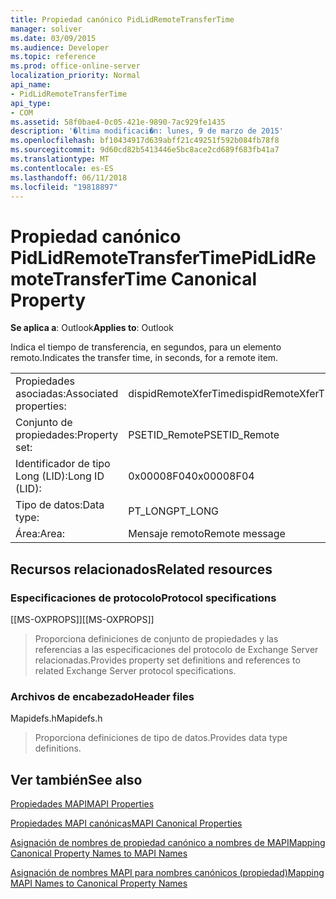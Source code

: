 ```yaml
---
title: Propiedad canónico PidLidRemoteTransferTime
manager: soliver
ms.date: 03/09/2015
ms.audience: Developer
ms.topic: reference
ms.prod: office-online-server
localization_priority: Normal
api_name:
- PidLidRemoteTransferTime
api_type:
- COM
ms.assetid: 58f0bae4-0c05-421e-9890-7ac929fe1435
description: '�ltima modificaci�n: lunes, 9 de marzo de 2015'
ms.openlocfilehash: bf10434917d639abff21c49251f592b084fb78f8
ms.sourcegitcommit: 9d60cd82b5413446e5bc8ace2cd689f683fb41a7
ms.translationtype: MT
ms.contentlocale: es-ES
ms.lasthandoff: 06/11/2018
ms.locfileid: "19818897"
---
```

# <a name="pidlidremotetransfertime-canonical-property"></a><span data-ttu-id="b2282-103">Propiedad canónico PidLidRemoteTransferTime</span><span class="sxs-lookup"><span data-stu-id="b2282-103">PidLidRemoteTransferTime Canonical Property</span></span>

  
  
<span data-ttu-id="b2282-104">**Se aplica a**: Outlook</span><span class="sxs-lookup"><span data-stu-id="b2282-104">**Applies to**: Outlook</span></span> 
  
<span data-ttu-id="b2282-105">Indica el tiempo de transferencia, en segundos, para un elemento remoto.</span><span class="sxs-lookup"><span data-stu-id="b2282-105">Indicates the transfer time, in seconds, for a remote item.</span></span>
  
|||
|:-----|:-----|
|<span data-ttu-id="b2282-106">Propiedades asociadas:</span><span class="sxs-lookup"><span data-stu-id="b2282-106">Associated properties:</span></span>  <br/> |<span data-ttu-id="b2282-107">dispidRemoteXferTime</span><span class="sxs-lookup"><span data-stu-id="b2282-107">dispidRemoteXferTime</span></span>  <br/> |
|<span data-ttu-id="b2282-108">Conjunto de propiedades:</span><span class="sxs-lookup"><span data-stu-id="b2282-108">Property set:</span></span>  <br/> |<span data-ttu-id="b2282-109">PSETID_Remote</span><span class="sxs-lookup"><span data-stu-id="b2282-109">PSETID_Remote</span></span>  <br/> |
|<span data-ttu-id="b2282-110">Identificador de tipo Long (LID):</span><span class="sxs-lookup"><span data-stu-id="b2282-110">Long ID (LID):</span></span>  <br/> |<span data-ttu-id="b2282-111">0x00008F04</span><span class="sxs-lookup"><span data-stu-id="b2282-111">0x00008F04</span></span>  <br/> |
|<span data-ttu-id="b2282-112">Tipo de datos:</span><span class="sxs-lookup"><span data-stu-id="b2282-112">Data type:</span></span>  <br/> |<span data-ttu-id="b2282-113">PT_LONG</span><span class="sxs-lookup"><span data-stu-id="b2282-113">PT_LONG</span></span>  <br/> |
|<span data-ttu-id="b2282-114">Área:</span><span class="sxs-lookup"><span data-stu-id="b2282-114">Area:</span></span>  <br/> |<span data-ttu-id="b2282-115">Mensaje remoto</span><span class="sxs-lookup"><span data-stu-id="b2282-115">Remote message</span></span>  <br/> |
   
## <a name="related-resources"></a><span data-ttu-id="b2282-116">Recursos relacionados</span><span class="sxs-lookup"><span data-stu-id="b2282-116">Related resources</span></span>

### <a name="protocol-specifications"></a><span data-ttu-id="b2282-117">Especificaciones de protocolo</span><span class="sxs-lookup"><span data-stu-id="b2282-117">Protocol specifications</span></span>

<span data-ttu-id="b2282-118">[[MS-OXPROPS]]</span><span class="sxs-lookup"><span data-stu-id="b2282-118">[[MS-OXPROPS]]</span></span> 
  
> <span data-ttu-id="b2282-119">Proporciona definiciones de conjunto de propiedades y las referencias a las especificaciones del protocolo de Exchange Server relacionadas.</span><span class="sxs-lookup"><span data-stu-id="b2282-119">Provides property set definitions and references to related Exchange Server protocol specifications.</span></span>
    
### <a name="header-files"></a><span data-ttu-id="b2282-120">Archivos de encabezado</span><span class="sxs-lookup"><span data-stu-id="b2282-120">Header files</span></span>

<span data-ttu-id="b2282-121">Mapidefs.h</span><span class="sxs-lookup"><span data-stu-id="b2282-121">Mapidefs.h</span></span>
  
> <span data-ttu-id="b2282-122">Proporciona definiciones de tipo de datos.</span><span class="sxs-lookup"><span data-stu-id="b2282-122">Provides data type definitions.</span></span>
    
## <a name="see-also"></a><span data-ttu-id="b2282-123">Ver también</span><span class="sxs-lookup"><span data-stu-id="b2282-123">See also</span></span>



[<span data-ttu-id="b2282-124">Propiedades MAPI</span><span class="sxs-lookup"><span data-stu-id="b2282-124">MAPI Properties</span></span>](mapi-properties.md)
  
[<span data-ttu-id="b2282-125">Propiedades MAPI canónicas</span><span class="sxs-lookup"><span data-stu-id="b2282-125">MAPI Canonical Properties</span></span>](mapi-canonical-properties.md)
  
[<span data-ttu-id="b2282-126">Asignación de nombres de propiedad canónico a nombres de MAPI</span><span class="sxs-lookup"><span data-stu-id="b2282-126">Mapping Canonical Property Names to MAPI Names</span></span>](mapping-canonical-property-names-to-mapi-names.md)
  
[<span data-ttu-id="b2282-127">Asignación de nombres MAPI para nombres canónicos (propiedad)</span><span class="sxs-lookup"><span data-stu-id="b2282-127">Mapping MAPI Names to Canonical Property Names</span></span>](mapping-mapi-names-to-canonical-property-names.md)

